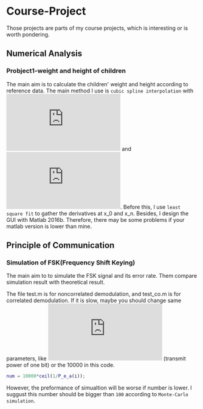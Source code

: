 # Course-Project
Those projects are parts of my course projects, which is interesting or is worth pondering.

## Numerical Analysis
### Probject1-weight and height of children

The main aim is to calculate the children' weight and height according to reference data. The main method I use is `cubic spline interpolation` with ![](http://latex.codecogs.com/gif.latex?f'(x_0)) and ![](http://latex.codecogs.com/gif.latex?f'(x_n)). Before this, I use `least square fit` to gather the derivatives at x_0 and x_n. Besides, I design the GUI with Matlab 2016b. Therefore, there may be some problems if your matlab version is lower than mine.

## Principle of Communication
### Simulation of FSK(Frequency Shift Keying)

The main aim to to simulate the FSK signal and its error rate. Them compare simulation result with theoretical result. 

The file test.m is for noncorrelated demodulation, and test_co.m is for correlated demodulation. If it is slow, maybe you should change same parameters, like ![](http://latex.codecogs.com/gif.latex?E_a) (transmit power of one bit) or the 10000 in this code.

```matlab
num = 10000*ceil(1/P_e_a(i));
```
However, the preformance of simualtion will be worse if number is lower. I suggust this number should be bigger than `100` according to `Monte-Carlo simulation`.
